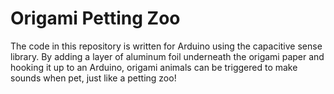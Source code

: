 # Origami Petting Zoo
The code in this repository is written for Arduino using the capacitive sense library. By adding a layer of aluminum foil underneath the origami paper and hooking it up to an Arduino, origami animals can be triggered to make sounds when pet, just like a petting zoo!
